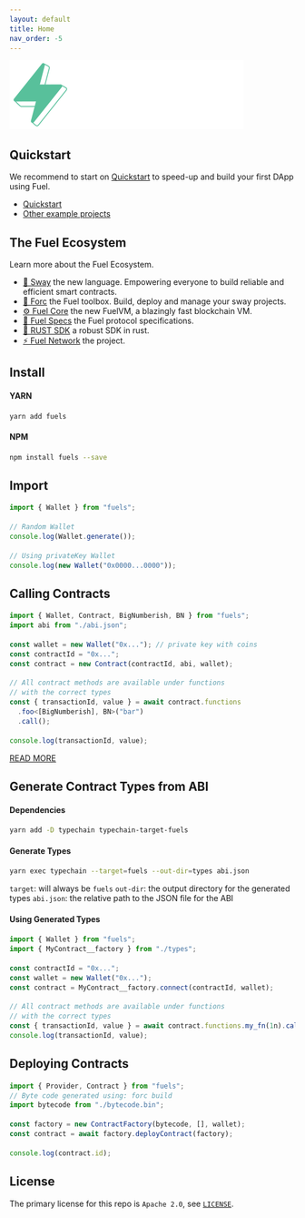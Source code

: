 ```yaml
---
layout: default
title: Home
nav_order: -5
---
```


![Fuels-ts SDK logo](./assets/fuels-ts-logo.png)

## Quickstart

We recommend to start on [Quickstart](./QUICKSTART) to speed-up and build your first DApp using Fuel.

- [Quickstart](./QUICKSTART)
- [Other example projects](https://github.com/FuelLabs/sway-applications)

## The Fuel Ecosystem

Learn more about the Fuel Ecosystem.

- [🌴 Sway](https://fuellabs.github.io/sway/) the new language. Empowering everyone to build reliable and efficient smart contracts.
- [🧰 Forc](https://fuellabs.github.io/sway/v0.19.2/forc/index.html) the Fuel toolbox. Build, deploy and manage your sway projects.
- [⚙️ Fuel Core](https://github.com/FuelLabs/sway) the new FuelVM, a blazingly fast blockchain VM.
- [🔗 Fuel Specs](https://github.com/FuelLabs/fuel-specs) the Fuel protocol specifications.
- [🦀 RUST SDK](https://github.com/FuelLabs/fuels-rs) a robust SDK in rust.
- [⚡ Fuel Network](https://fuel.network/) the project.

## Install

#### YARN

```sh
yarn add fuels
```

#### NPM

```sh
npm install fuels --save
```

## Import

```ts
import { Wallet } from "fuels";

// Random Wallet
console.log(Wallet.generate());

// Using privateKey Wallet
console.log(new Wallet("0x0000...0000"));
```

## Calling Contracts

```ts
import { Wallet, Contract, BigNumberish, BN } from "fuels";
import abi from "./abi.json";

const wallet = new Wallet("0x..."); // private key with coins
const contractId = "0x...";
const contract = new Contract(contractId, abi, wallet);

// All contract methods are available under functions
// with the correct types
const { transactionId, value } = await contract.functions
  .foo<[BigNumberish], BN>("bar")
  .call();

console.log(transactionId, value);
```

[READ MORE](./packages/contract/README.md)

## Generate Contract Types from ABI

#### Dependencies

```sh
yarn add -D typechain typechain-target-fuels
```

#### Generate Types

```sh
yarn exec typechain --target=fuels --out-dir=types abi.json
```
`target`: will always be `fuels`
`out-dir`: the output directory for the generated types
`abi.json`: the relative path to the JSON file for the ABI 

#### Using Generated Types

```ts
import { Wallet } from "fuels";
import { MyContract__factory } from "./types";

const contractId = "0x...";
const wallet = new Wallet("0x...");
const contract = MyContract__factory.connect(contractId, wallet);

// All contract methods are available under functions
// with the correct types
const { transactionId, value } = await contract.functions.my_fn(1n).call();
console.log(transactionId, value);
```

## Deploying Contracts

```ts
import { Provider, Contract } from "fuels";
// Byte code generated using: forc build
import bytecode from "./bytecode.bin";

const factory = new ContractFactory(bytecode, [], wallet);
const contract = await factory.deployContract(factory);

console.log(contract.id);
```

## License

The primary license for this repo is `Apache 2.0`, see [`LICENSE`](./LICENSE).
